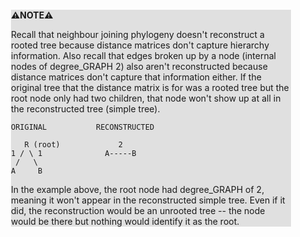 <div style="margin:2em; background-color: #e0e0e0;">

<strong>⚠️NOTE️️️⚠️</strong>

Recall that neighbour joining phylogeny doesn't reconstruct a rooted tree because distance matrices don't capture hierarchy information. Also recall that edges broken up by a node (internal nodes of degree_GRAPH 2) also aren't reconstructed because distance matrices don't capture that information either. If the original tree that the distance matrix is for was a rooted tree but the root node only had two children, that node won't show up at all in the reconstructed tree (simple tree).

```{svgbob}
ORIGINAL           RECONSTRUCTED   

   R (root)             2
1 / \ 1              A-----B
 /   \
A     B
```

In the example above, the root node had degree_GRAPH of 2, meaning it won't appear in the reconstructed simple tree. Even if it did, the reconstruction would be an unrooted tree -- the node would be there but nothing would identify it as the root.
</div>

